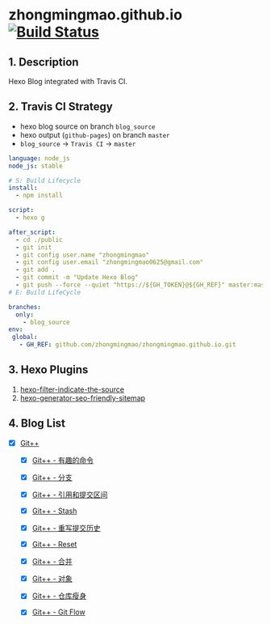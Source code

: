 # zhongmingmao.github.io[![Build Status](https://travis-ci.org/zhongmingmao/zhongmingmao.github.io.svg?branch=blog_source)](https://travis-ci.org/zhongmingmao/zhongmingmao.github.io)

## 1. Description

Hexo Blog integrated with Travis CI.

## 2. Travis CI Strategy

- hexo blog source on branch `blog_source` 
- hexo output (`github-pages`) on branch `master`
- `blog_source` -> `Travis CI` -> `master`

```yaml .travis.yml https://github.com/zhongmingmao/zhongmingmao.github.io/blob/blog_source/.travis.yml .travis.yml
language: node_js
node_js: stable

# S: Build Lifecycle
install:
  - npm install

script:
  - hexo g

after_script:
  - cd ./public
  - git init
  - git config user.name "zhongmingmao"
  - git config user.email "zhongmingmao0625@gmail.com"
  - git add .
  - git commit -m "Update Hexo Blog"
  - git push --force --quiet "https://${GH_TOKEN}@${GH_REF}" master:master
# E: Build LifeCycle

branches:
  only:
    - blog_source
env:
 global:
   - GH_REF: github.com/zhongmingmao/zhongmingmao.github.io.git
```

## 3. Hexo Plugins

1. [hexo-filter-indicate-the-source](https://github.com/JamesPan/hexo-filter-indicate-the-source)
2. [hexo-generator-seo-friendly-sitemap](https://github.com/ludoviclefevre/hexo-generator-seo-friendly-sitemap)

## 4. Blog List

* [x] [Git++](http://zhongmingmao.me/tags/Git/)
    * [x] [Git++ - 有趣的命令](http://zhongmingmao.me/2017/04/14/git-basic)
    * [x] [Git++ - 分支](http://zhongmingmao.me/2017/04/15/git-branch)
    * [x] [Git++ - 引用和提交区间](http://zhongmingmao.me/2017/04/15/git-ref)
    * [x] [Git++ - Stash](http://zhongmingmao.me/2017/04/16/git-stash)
    * [x] [Git++ - 重写提交历史](http://zhongmingmao.me/2017/04/17/git-rewrite-commit)
    * [x] [Git++ - Reset](http://zhongmingmao.me/2017/04/17/git-reset)
    * [x] [Git++ - 合并](http://zhongmingmao.me/2017/04/18/git-merge)
    * [x] [Git++ - 对象](http://zhongmingmao.me/2017/04/19/git-object)
    * [x] [Git++ - 仓库瘦身](http://zhongmingmao.me/2017/04/19/git-reduce)
    * [x] [Git++ - Git Flow](http://zhongmingmao.me/2017/04/20/git-flow)


